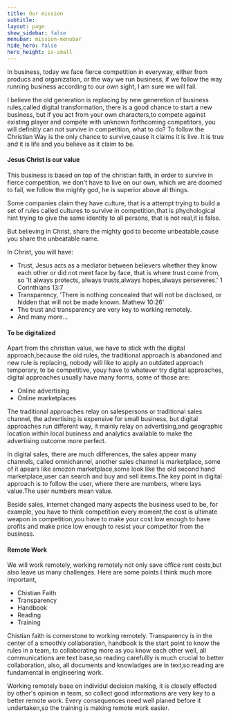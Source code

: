 ```yaml
---
title: Our mission
subtitle: 
layout: page
show_sidebar: false
menubar: mission-menubar
hide_hero: false
hero_height: is-small
---
```


In business, today we face fierce competition in everyway, either from producs and organization, or the way we run business, if we follow the way running business according to our own sight, I am sure we will fail.

I believe the old generation is replacing by new generetion of business rules,called digital transformation, there is a good chance to start a new business, but if you act from your own characters,to compete against existing player and compete with unknown forthcoming competitors, you will definitly can not survive in competition, what to do? To follow the Christian Way is the only chance to survive,cause it claims it is live. It is true and it is life and you believe as it claim to be.  

#### Jesus Christ is our value

This business is based on top of the christian faith, in order to survive in fierce competition, we don't have to live on our own, which we are doomed to fail, we follow the mighty god, he is superior above all things.

Some companies claim they have culture, that is a attempt trying to build a set of rules called cultures to survive in competition,that is phychological hint trying to give the same identity to all persons, that is not real,it is false.

But believing in Christ, share the mighty god to become unbeatable,cause you share the unbeatable name.

In Christ, you will have:

- Trust, Jesus acts as a mediator between believers whether they know each other or did not meet face by face, that is where trust come from, so 'It always protects, always trusts,always hopes,always perseveres.' 1 Corinthians 13:7
- Transparency, 'There is nothing concealed that will not be disclosed, or hidden that will not be made known. Mathew 10:26'
- The trust and transparency are very key to working remotely.
- And many more... 

#### To be digitalized

Apart from the christian value, we have to stick with the digital approach,because the old rules, the traditional approach is abandoned and new rule is replacing, nobody will like to apply an outdated approach temporary, to be competitive, youy have to whatever try digital approaches, digital approaches usually have many forms, some of those are:

- Online advertising
- Online marketplaces

The traditional approaches relay on salespersons or traditional sales channel, the advertising is expensive for small business, but digital approaches run different way, it mainly relay on advertising,and geographic location within local business and analytics available to make the advertising outcome more perfect.

In digital sales, there are much differences, the sales appear many channels, called omnichannel, another sales channel is marketplace, some of it apears like amozon marketplace,some look like the old second hand marketplace,user can search and buy and sell items.The key point in digital approach is to follow the user, where there are numbers, where lays value.The user numbers mean value.

Beside sales, internet changed many aspects the business used to be, for example, you have to think competition every moment,the cost is ultimate weapon in competition,you have to make your cost low enough to have profits and make price low enough to resist your competitor from the business. 

#### Remote Work

We will work remotely, working remotely not only save office rent costs,but also leave us many challenges. Here are some points I think much more important,

- Chistian Faith
- Transparency 
- Handbook
- Reading
- Training

Chistian faith is cornerstone to working remotely. Transparency is in the center of a smoothly collaboration, handbook is the start point to know the rules in a team, to collaborating more as you know each other well, all communications are text base,so reading carefullly is much crucial to better collaboration, also, all documents and knowladges are in text,so reading are fundamental in engineering work.

Working remotely base on individul decision making, it is closely effected by other's opinion in team, so collect good informations are very key to a better remote work. Every consequences need well planed before it undertaken,so the training is making remote work easier. 
